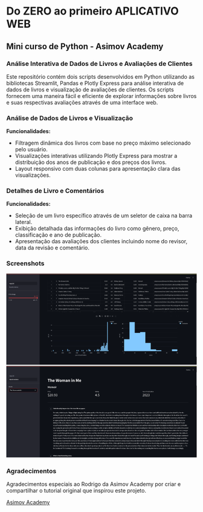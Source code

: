 # Do ZERO ao primeiro APLICATIVO WEB

## Mini curso de Python - Asimov Academy

### Análise Interativa de Dados de Livros e Avaliações de Clientes

Este repositório contém dois scripts desenvolvidos em Python utilizando as bibliotecas Streamlit, Pandas e Plotly Express para análise interativa de dados de livros e visualização de avaliações de clientes. Os scripts fornecem uma maneira fácil e eficiente de explorar informações sobre livros e suas respectivas avaliações através de uma interface web.

### Análise de Dados de Livros e Visualização

**Funcionalidades:**

- Filtragem dinâmica dos livros com base no preço máximo selecionado pelo usuário.
- Visualizações interativas utilizando Plotly Express para mostrar a distribuição dos anos de publicação e dos preços dos livros.
- Layout responsivo com duas colunas para apresentação clara das visualizações.

### Detalhes de Livro e Comentários

**Funcionalidades:**

- Seleção de um livro específico através de um seletor de caixa na barra lateral.
- Exibição detalhada das informações do livro como gênero, preço, classificação e ano de publicação.
- Apresentação das avaliações dos clientes incluindo nome do revisor, data da revisão e comentário.

### Screenshots

![Interface Top100](top100.png)
![Interface Book Reviews](bookreviews.png)

### Agradecimentos

Agradecimentos especiais ao Rodrigo da Asimov Academy por criar e compartilhar o tutorial original que inspirou este projeto.

[Asimov Academy](https://www.youtube.com/watch?v=VdLen3MV-GM&list=PLuvoZvhxWzZCYMiKtkcMr-aYJ3KV47V0G&index=2&ab_channel=AsimovAcademy)
